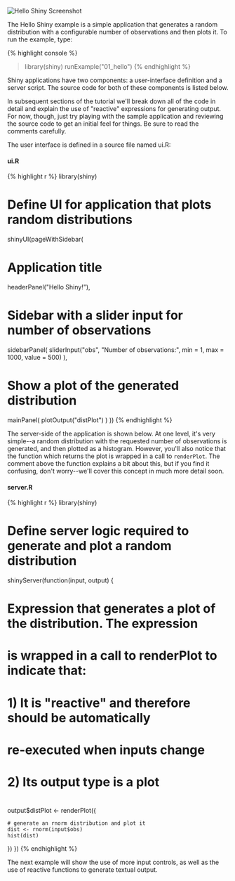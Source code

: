 
![Hello Shiny Screenshot](screenshots/hello-shiny.png)

The Hello Shiny example is a simple application that generates a random distribution with a configurable number of observations and then plots it. To run the example, type: 

{% highlight console %}
> library(shiny)
> runExample("01_hello")
{% endhighlight %}

Shiny applications have two components: a user-interface definition and a server script. The source code for both of these components is listed below. 

In subsequent sections of the tutorial we'll break down all of the code in detail and explain the use of "reactive" expressions for generating output. For now, though, just try playing with the sample application and reviewing the source code to get an initial feel for things. Be sure to read the comments carefully.

The user interface is defined in a source file named ui.R:

#### ui.R


{% highlight r %}
library(shiny)

# Define UI for application that plots random distributions 
shinyUI(pageWithSidebar(

  # Application title
  headerPanel("Hello Shiny!"),

  # Sidebar with a slider input for number of observations
  sidebarPanel(
    sliderInput("obs", 
                "Number of observations:", 
                min = 1,
                max = 1000, 
                value = 500)
  ),

  # Show a plot of the generated distribution
  mainPanel(
    plotOutput("distPlot")
  )
))
{% endhighlight %}

The server-side of the application is shown below. At one level, it's very simple--a random distribution with the requested number of observations is generated, and then plotted as a histogram. However, you'll also notice that the function which returns the plot is wrapped in a call to `renderPlot`. The comment above the function explains a bit about this, but if you find it confusing, don't worry--we'll cover this concept in much more detail soon.

#### server.R

{% highlight r %}
library(shiny)

# Define server logic required to generate and plot a random distribution
shinyServer(function(input, output) {

  # Expression that generates a plot of the distribution. The expression
  # is wrapped in a call to renderPlot to indicate that:
  #
  #  1) It is "reactive" and therefore should be automatically 
  #     re-executed when inputs change
  #  2) Its output type is a plot 
  #
  output$distPlot <- renderPlot({

    # generate an rnorm distribution and plot it
    dist <- rnorm(input$obs)
    hist(dist)
  })
})
{% endhighlight %}

The next example will show the use of more input controls, as well as the use of reactive functions to generate textual output.
